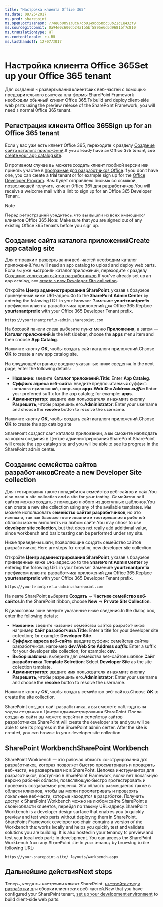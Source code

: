 ```yaml
---
title: "Настройка клиента Office 365"
ms.date: 09/25/2017
ms.prod: sharepoint
ms.openlocfilehash: 77de8b0b91c0c67cb9149bd5bbc38b21c1e432f9
ms.sourcegitcommit: 0a94e0c600db24a1b5bf5895e6d3d9681bf7c810
ms.translationtype: HT
ms.contentlocale: ru-RU
ms.lasthandoff: 12/07/2017
---
```

# <a name="set-up-your-office-365-tenant"></a><span data-ttu-id="64d88-102">Настройка клиента Office 365</span><span class="sxs-lookup"><span data-stu-id="64d88-102">Set up your Office 365 tenant</span></span>

<span data-ttu-id="64d88-103">Для создания и развертывания клиентских веб-частей с помощью предварительного выпуска платформы SharePoint Framework необходим обычный клиент Office 365.</span><span class="sxs-lookup"><span data-stu-id="64d88-103">To build and deploy client-side web parts using the preview release of the SharePoint Framework, you will need a normal Office 365 tenant.</span></span> 

## <a name="sign-up-for-an-office-365-tenant"></a><span data-ttu-id="64d88-104">Регистрация клиента Office 365</span><span class="sxs-lookup"><span data-stu-id="64d88-104">Sign up for an Office 365 tenant</span></span>
<span data-ttu-id="64d88-105">Если у вас уже есть клиент Office 365, переходите к разделу [Создание сайта каталога приложений](#create-app-catalog-site).</span><span class="sxs-lookup"><span data-stu-id="64d88-105">If you already have an Office 365 tenant, see [create your app catalog site](#create-app-catalog-site).</span></span>

<span data-ttu-id="64d88-106">В противном случае вы можете создать клиент пробной версии или принять участие в [программе для разработчиков Office](https://profile.microsoft.com/RegSysProfileCenter/wizardnp.aspx?wizid=7a6e3d71-b057-49cc-b2aa-158ff23432f3&lcid=1033&culture=en-us&dir=LTR).</span><span class="sxs-lookup"><span data-stu-id="64d88-106">If you don't have one, you can create a trial tenant or for example sign up for the [Office Developer Program](https://profile.microsoft.com/RegSysProfileCenter/wizardnp.aspx?wizid=7a6e3d71-b057-49cc-b2aa-158ff23432f3&lcid=1033&culture=en-us&dir=LTR).</span></span> <span data-ttu-id="64d88-107">Вам будет отправлено письмо со ссылкой, позволяющей получить клиент Office 365 для разработчиков.</span><span class="sxs-lookup"><span data-stu-id="64d88-107">You will receive a welcome mail with a link to sign up for an Office 365 Developer Tenant.</span></span> 

> [!NOTE] 
> <span data-ttu-id="64d88-108">Перед регистрацией убедитесь, что вы вышли из всех имеющихся клиентов Office 365.</span><span class="sxs-lookup"><span data-stu-id="64d88-108">Note: Make sure that you are signed out of any existing Office 365 tenants before you sign up.</span></span>

## <a name="create-app-catalog-site"></a><span data-ttu-id="64d88-109">Создание сайта каталога приложений</span><span class="sxs-lookup"><span data-stu-id="64d88-109">Create app catalog site</span></span>
<span data-ttu-id="64d88-110">Для отправки и развертывания веб-частей необходим каталог приложений.</span><span class="sxs-lookup"><span data-stu-id="64d88-110">You will need an app catalog to upload and deploy web parts.</span></span> <span data-ttu-id="64d88-111">Если вы уже настроили каталог приложений, переходите к разделу [Создание коллекции сайтов разработчиков](#create-a-new-developer-site-collection).</span><span class="sxs-lookup"><span data-stu-id="64d88-111">If you've already set up an app catalog, see [create a new Developer Site collection](#create-a-new-developer-site-collection).</span></span>  

<span data-ttu-id="64d88-112">Откройте **Центр администрирования SharePoint**, указав в браузере приведенный ниже URL-адрес.</span><span class="sxs-lookup"><span data-stu-id="64d88-112">Go to the **SharePoint Admin Center** by entering the following URL in your browser.</span></span> <span data-ttu-id="64d88-113">Замените **yourtenantprefix** префиксом клиента разработчика приложений для Office 365.</span><span class="sxs-lookup"><span data-stu-id="64d88-113">Replace **yourtenantprefix** with your Office 365 Developer Tenant prefix.</span></span>
    
```
https://yourtenantprefix-admin.sharepoint.com
```
    
<span data-ttu-id="64d88-114">На боковой панели слева выберите пункт меню **Приложения**, а затем — **Каталог приложений**.</span><span class="sxs-lookup"><span data-stu-id="64d88-114">In the left sidebar, choose the **apps** menu item and then choose **App Catalog**.</span></span>

<span data-ttu-id="64d88-115">Нажмите кнопку **ОК**, чтобы создать сайт каталога приложений.</span><span class="sxs-lookup"><span data-stu-id="64d88-115">Choose **OK** to create a new app catalog site.</span></span>

<span data-ttu-id="64d88-116">На следующей странице введите указанные ниже сведения.</span><span class="sxs-lookup"><span data-stu-id="64d88-116">In the next page, enter the following details:</span></span>

* <span data-ttu-id="64d88-117">**Название**: введите **Каталог приложений**.</span><span class="sxs-lookup"><span data-stu-id="64d88-117">**Title**: Enter **App Catalog**.</span></span>
* <span data-ttu-id="64d88-118">**_Суффикс_ адреса веб-сайта**: введите предпочитаемый суффикс каталога приложений, например **apps**.</span><span class="sxs-lookup"><span data-stu-id="64d88-118">**Web Site Address _suffix_**: Enter your preferred suffix for the app catalog; for example: **apps**.</span></span>
* <span data-ttu-id="64d88-119">**Администратор**: введите имя пользователя и нажмите кнопку **Разрешить**, чтобы разрешить его.</span><span class="sxs-lookup"><span data-stu-id="64d88-119">**Administrator**: Enter your username and choose the **resolve** button to resolve the username.</span></span>

<span data-ttu-id="64d88-120">Нажмите кнопку **ОК**, чтобы создать сайт каталога приложений.</span><span class="sxs-lookup"><span data-stu-id="64d88-120">Choose **OK** to create the app catalog site.</span></span>

<span data-ttu-id="64d88-121">SharePoint создаст сайт каталога приложений, а вы сможете наблюдать за ходом создания в Центре администрирования SharePoint.</span><span class="sxs-lookup"><span data-stu-id="64d88-121">SharePoint will create the app catalog site and you will be able to see its progress in the SharePoint admin center.</span></span>

## <a name="create-a-new-developer-site-collection"></a><span data-ttu-id="64d88-122">Создание семейства сайтов разработчиков</span><span class="sxs-lookup"><span data-stu-id="64d88-122">Create a new Developer Site collection</span></span>
<span data-ttu-id="64d88-123">Для тестирования также понадобится семейство веб-сайтов и сайт.</span><span class="sxs-lookup"><span data-stu-id="64d88-123">You also need a site collection and a site for your testing.</span></span> <span data-ttu-id="64d88-124">Семейство веб-сайтов можно создать с помощью любого из доступных шаблонов.</span><span class="sxs-lookup"><span data-stu-id="64d88-124">You can create a new site collection using any of the available templates.</span></span> <span data-ttu-id="64d88-125">Мы можете использовать **семейство сайтов разработчиков**, но это излишне, так как базовое тестирование и тестирование в рабочей области можно выполнять на любом сайте.</span><span class="sxs-lookup"><span data-stu-id="64d88-125">You may chose to use **developer site collection**, but that does not really add additional value, since workbench and basic testing can be performed under any site.</span></span>

<span data-ttu-id="64d88-126">Ниже приведены шаги, позволяющие создать семейство сайтов разработчиков.</span><span class="sxs-lookup"><span data-stu-id="64d88-126">Here are steps for creating new developer site collection.</span></span>

 <span data-ttu-id="64d88-127">Откройте **Центр администрирования SharePoint**, указав в браузере приведенный ниже URL-адрес.</span><span class="sxs-lookup"><span data-stu-id="64d88-127">Go to the **SharePoint Admin Center** by entering the following URL in your browser.</span></span> <span data-ttu-id="64d88-128">Замените **yourtenantprefix** префиксом клиента разработчика приложений для Office 365.</span><span class="sxs-lookup"><span data-stu-id="64d88-128">Replace **yourtenantprefix** with your Office 365 Developer Tenant prefix.</span></span>
    
```
https://yourtenantprefix-admin.sharepoint.com
```
    
<span data-ttu-id="64d88-129">На ленте SharePoint выберите **Создать** -> **Частное семейство веб-сайтов**.</span><span class="sxs-lookup"><span data-stu-id="64d88-129">In the SharePoint ribbon, choose **New** -> **Private Site Collection**.</span></span>

<span data-ttu-id="64d88-130">В диалоговом окне введите указанные ниже сведения.</span><span class="sxs-lookup"><span data-stu-id="64d88-130">In the dialog box, enter the following details:</span></span>

* <span data-ttu-id="64d88-131">**Название**: введите название семейства сайтов разработчиков, например **Сайт разработчика**.</span><span class="sxs-lookup"><span data-stu-id="64d88-131">**Title**: Enter a title for your developer site collection; for example: **Developer Site**.</span></span>
* <span data-ttu-id="64d88-132">**_Суффикс_ адреса веб-сайта**: введите суффикс семейства сайтов разработчиков, например **dev**.</span><span class="sxs-lookup"><span data-stu-id="64d88-132">**Web Site Address _suffix_**: Enter a suffix for your developer site collection; for example: **dev**.</span></span>
* <span data-ttu-id="64d88-133">**Выбор шаблона**: выберите для семейства веб-сайтов шаблон **Сайт разработчика**.</span><span class="sxs-lookup"><span data-stu-id="64d88-133">**Template Selection**: Select **Developer Site** as the site collection template.</span></span>
* <span data-ttu-id="64d88-134">**Администратор**: введите имя пользователя и нажмите кнопку **Разрешить**, чтобы разрешить его.</span><span class="sxs-lookup"><span data-stu-id="64d88-134">**Administrator**: Enter your username and choose the **resolve** button to resolve the username.</span></span>

<span data-ttu-id="64d88-135">Нажмите кнопку **ОК**, чтобы создать семейство веб-сайтов.</span><span class="sxs-lookup"><span data-stu-id="64d88-135">Choose **OK** to create the site collection.</span></span>

<span data-ttu-id="64d88-p106">SharePoint создаст сайт разработчика, а вы сможете наблюдать за ходом создания в Центре администрирования SharePoint. После создания сайта вы можете перейти к семейству сайтов разработчиков.</span><span class="sxs-lookup"><span data-stu-id="64d88-p106">SharePoint will create the developer site and you will be able to see its progress in the SharePoint admin center. After the site is created, you can browse to your developer site collection.</span></span>

## <a name="sharepoint-workbench"></a><span data-ttu-id="64d88-138">SharePoint Workbench</span><span class="sxs-lookup"><span data-stu-id="64d88-138">SharePoint Workbench</span></span>
<span data-ttu-id="64d88-p107">SharePoint Workbench — это рабочая область конструирования для разработчиков, которая позволяет быстро просматривать и проверять веб-части, не развертывая их в SharePoint. Цепочка инструментов для разработчиков, доступная в SharePoint Framework, включает локальную версию рабочей области, позволяющую быстро протестировать и проверить создаваемые решения. Эта область размещается также в области клиентов, чтобы вы могли просматривать и проверять локальные веб-части, которые находятся в разработке. Получить доступ к SharePoint Workbench можно на любом сайте SharePoint в своей области клиентов, перейдя по такому URL-адресу:</span><span class="sxs-lookup"><span data-stu-id="64d88-p107">SharePoint Workbench is a developer design surface that enables you to quickly preview and test web parts without deploying them in SharePoint. SharePoint Framework developer toolchain contains a version of the Workbench that works locally and helps you quickly test and validate solutions you are building. It is also hosted in your tenancy to preview and test your local web parts in development. You can access the SharePoint Workbench from any SharePoint site in your tenancy by browsing to the following URL:</span></span>

```
https://your-sharepoint-site/_layouts/workbench.aspx
```

## <a name="next-steps"></a><span data-ttu-id="64d88-143">Дальнейшие действия</span><span class="sxs-lookup"><span data-stu-id="64d88-143">Next steps</span></span>
<span data-ttu-id="64d88-144">Теперь, когда вы настроили клиент SharePoint, [настройте среду разработки](./set-up-your-development-environment.md) для сборки клиентских веб-частей.</span><span class="sxs-lookup"><span data-stu-id="64d88-144">Now that you have configured your SharePoint tenant, [set up your development environment](./set-up-your-development-environment.md) to build client-side web parts.</span></span>
